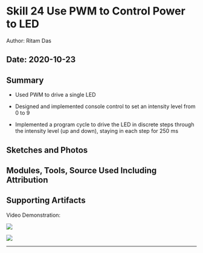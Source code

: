 #  Skill 24 Use PWM to Control Power to LED

Author: Ritam Das

Date: 2020-10-23
-----

## Summary
- Used PWM to drive a single LED 

- Designed and implemented console control to set an intensity level from 0 to 9

- Implemented a program cycle to drive the LED in discrete steps through the intensity level (up and down), staying in each step for 250 ms

## Sketches and Photos


## Modules, Tools, Source Used Including Attribution


## Supporting Artifacts

Video Demonstration:

[![](http://img.youtube.com/vi/puhdKK2tdqw/0.jpg)](http://www.youtube.com/watch?v=puhdKK2tdqw "")

[![](http://img.youtube.com/vi/Rx6YoQzCRMo/0.jpg)](http://www.youtube.com/watch?v=Rx6YoQzCRMo "")

-----
